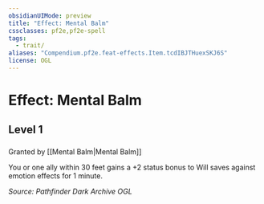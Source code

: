 ```yaml
---
obsidianUIMode: preview
title: "Effect: Mental Balm"
cssclasses: pf2e,pf2e-spell
tags:
  - trait/
aliases: "Compendium.pf2e.feat-effects.Item.tcdIBJTHuexSKJ6S"
license: OGL
---
```

# Effect: Mental Balm
## Level 1
### 






Granted by [[Mental Balm|Mental Balm]]

You or one ally within 30 feet gains a +2 status bonus to Will saves against emotion effects for 1 minute.

*Source: Pathfinder Dark Archive*
*OGL*